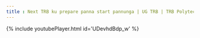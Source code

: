 ```yaml
---
title : Next TRB ku prepare panna start pannunga | UG TRB | TRB Polytechnic
---
```






{% include youtubePlayer.html id='UDevhdBdp_w' %}
